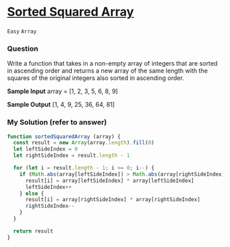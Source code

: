 # [Sorted Squared Array](https://www.algoexpert.io/questions/sorted-squared-array)

`Easy` `Array`

### Question
Write a function that takes in a non-empty array of integers that are sorted in ascending order and returns a new array of the same length with the squares of the original integers also sorted in ascending order.

**Sample Input**
array = [1, 2, 3, 5, 6, 8, 9]

**Sample Output**
[1, 4, 9, 25, 36, 64, 81]

### My Solution (refer to answer)
```js
function sortedSquaredArray (array) {
  const result = new Array(array.length).fill(0)
  let leftSideIndex = 0
  let rightSideIndex = result.length - 1

  for (let i = result.length - 1; i >= 0; i--) {
    if (Math.abs(array[leftSideIndex]) > Math.abs(array[rightSideIndex])) {
      result[i] = array[leftSideIndex] * array[leftSideIndex]
      leftSideIndex++
    } else {
      result[i] = array[rightSideIndex] * array[rightSideIndex]
      rightSideIndex--
    }
  }

  return result
}
```

